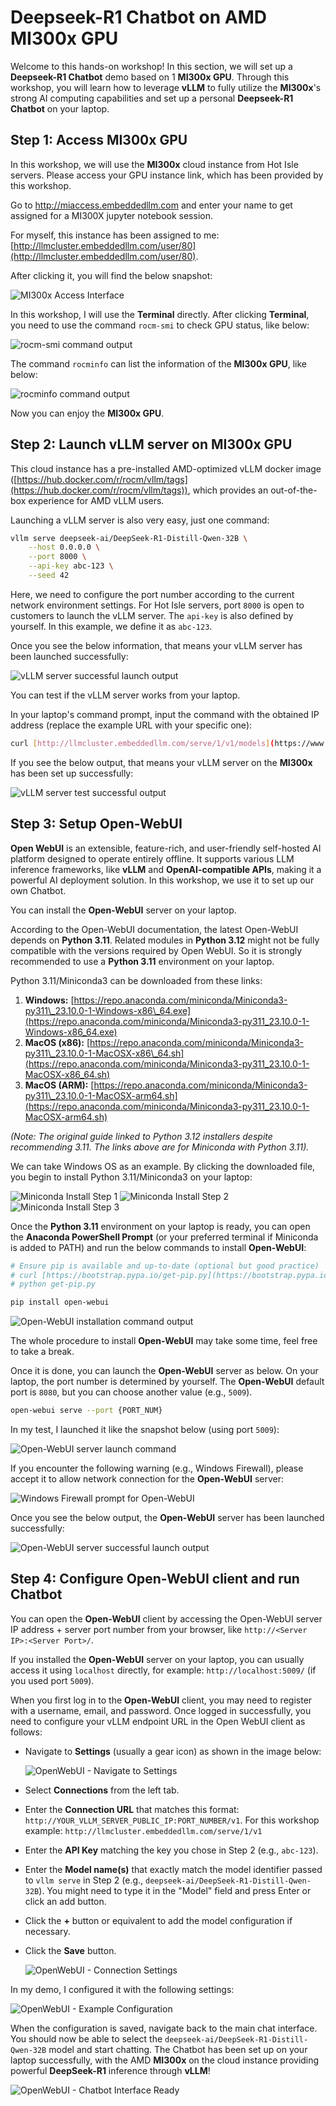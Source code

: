 # Deepseek-R1 Chatbot on AMD MI300x GPU

Welcome to this hands-on workshop! In this section, we will set up a **Deepseek-R1 Chatbot** demo based on 1 **MI300x GPU**. Through this workshop, you will learn how to leverage **vLLM** to fully utilize the **MI300x**'s strong AI computing capabilities and set up a personal **Deepseek-R1 Chatbot** on your laptop.

## Step 1: Access MI300x GPU

In this workshop, we will use the **MI300x** cloud instance from Hot Isle servers. Please access your GPU instance link, which has been provided by this workshop. 

Go to http://miaccess.embeddedllm.com and enter your name to get assigned for a MI300X jupyter notebook session.

For myself, this instance has been assigned to me: [http://llmcluster.embeddedllm.com/user/80](http://llmcluster.embeddedllm.com/user/80).

After clicking it, you will find the below snapshot:

![MI300x Access Interface](image/img1.png)

In this workshop, I will use the **Terminal** directly. After clicking **Terminal**, you need to use the command `rocm-smi` to check GPU status, like below:

![rocm-smi command output](image/img2.png)

The command `rocminfo` can list the information of the **MI300x GPU**, like below:

![rocminfo command output](image/img3.png)

Now you can enjoy the **MI300x GPU**.

## Step 2: Launch vLLM server on MI300x GPU

This cloud instance has a pre-installed AMD-optimized vLLM docker image ([https://hub.docker.com/r/rocm/vllm/tags](https://hub.docker.com/r/rocm/vllm/tags)), which provides an out-of-the-box experience for AMD vLLM users.

Launching a vLLM server is also very easy, just one command:

```bash
vllm serve deepseek-ai/DeepSeek-R1-Distill-Qwen-32B \
    --host 0.0.0.0 \
    --port 8000 \
    --api-key abc-123 \
    --seed 42
````

Here, we need to configure the port number according to the current network environment settings. For Hot Isle servers, port `8000` is open to customers to launch the vLLM server.
The `api-key` is also defined by yourself. In this example, we define it as `abc-123`. 

Once you see the below information, that means your vLLM server has been launched successfully:

![vLLM server successful launch output](image/img5.png)

You can test if the vLLM server works from your laptop.

In your laptop's command prompt, input the command with the obtained IP address (replace the example URL with your specific one):

```bash
curl [http://llmcluster.embeddedllm.com/serve/1/v1/models](https://www.google.com/search?q=http://llmcluster.embeddedllm.com/serve/1/v1/models) -H "Authorization: Bearer abc-123"
```

If you see the below output, that means your vLLM server on the **MI300x** has been set up successfully:

![vLLM server test successful output](image/img6.png)

## Step 3: Setup Open-WebUI

**Open WebUI** is an extensible, feature-rich, and user-friendly self-hosted AI platform designed to operate entirely offline. It supports various LLM inference frameworks, like **vLLM** and **OpenAI-compatible APIs**, making it a powerful AI deployment solution. In this workshop, we use it to set up our own Chatbot.

You can install the **Open-WebUI** server on your laptop.

According to the Open-WebUI documentation, the latest Open-WebUI depends on **Python 3.11**. Related modules in **Python 3.12** might not be fully compatible with the versions required by Open WebUI. So it is strongly recommended to use a **Python 3.11** environment on your laptop.

Python 3.11/Miniconda3 can be downloaded from these links:

1.  **Windows:** [https://repo.anaconda.com/miniconda/Miniconda3-py311\_23.10.0-1-Windows-x86\_64.exe](https://repo.anaconda.com/miniconda/Miniconda3-py311_23.10.0-1-Windows-x86_64.exe)
2.  **MacOS (x86):** [https://repo.anaconda.com/miniconda/Miniconda3-py311\_23.10.0-1-MacOSX-x86\_64.sh](https://repo.anaconda.com/miniconda/Miniconda3-py311_23.10.0-1-MacOSX-x86_64.sh)
3.  **MacOS (ARM):** [https://repo.anaconda.com/miniconda/Miniconda3-py311\_23.10.0-1-MacOSX-arm64.sh](https://repo.anaconda.com/miniconda/Miniconda3-py311_23.10.0-1-MacOSX-arm64.sh)

*(Note: The original guide linked to Python 3.12 installers despite recommending 3.11. The links above are for Miniconda with Python 3.11).*

We can take Windows OS as an example. By clicking the downloaded file, you begin to install Python 3.11/Miniconda3 on your laptop:

![Miniconda Install Step 1](image/img7.png)
![Miniconda Install Step 2](image/img8.png)
![Miniconda Install Step 3](image/img9.png)

Once the **Python 3.11** environment on your laptop is ready, you can open the **Anaconda PowerShell Prompt** (or your preferred terminal if Miniconda is added to PATH) and run the below commands to install **Open-WebUI**:

```bash
# Ensure pip is available and up-to-date (optional but good practice)
# curl [https://bootstrap.pypa.io/get-pip.py](https://bootstrap.pypa.io/get-pip.py) -o get-pip.py
# python get-pip.py

pip install open-webui
```

![Open-WebUI installation command output](image/img10.png)

The whole procedure to install **Open-WebUI** may take some time, feel free to take a break.

Once it is done, you can launch the **Open-WebUI** server as below. On your laptop, the port number is determined by yourself. The **Open-WebUI** default port is `8080`, but you can choose another value (e.g., `5009`).

```bash
open-webui serve --port {PORT_NUM}
```

In my test, I launched it like the snapshot below (using port `5009`):

![Open-WebUI server launch command](image/img11.png)

If you encounter the following warning (e.g., Windows Firewall), please accept it to allow network connection for the **Open-WebUI** server:

![Windows Firewall prompt for Open-WebUI](image/img12.png)

Once you see the below output, the **Open-WebUI** server has been launched successfully:

![Open-WebUI server successful launch output](image/img13.png)

## Step 4: Configure Open-WebUI client and run Chatbot

You can open the **Open-WebUI** client by accessing the Open-WebUI server IP address + server port number from your browser, like `http://<Server IP>:<Server Port>/`.

If you installed the **Open-WebUI** server on your laptop, you can usually access it using `localhost` directly, for example: `http://localhost:5009/` (if you used port `5009`).

When you first log in to the **Open-WebUI** client, you may need to register with a username, email, and password. Once logged in successfully, you need to configure your vLLM endpoint URL in the Open WebUI client as follows:

  * Navigate to **Settings** (usually a gear icon) as shown in the image below:

    ![OpenWebUI - Navigate to Settings](image/img14.png)

  * Select **Connections** from the left tab.

  * Enter the **Connection URL** that matches this format: `http://YOUR_VLLM_SERVER_PUBLIC_IP:PORT_NUMBER/v1`. For this workshop example: `http://llmcluster.embeddedllm.com/serve/1/v1`

  * Enter the **API Key** matching the key you chose in Step 2 (e.g., `abc-123`).

  * Enter the **Model name(s)** that exactly match the model identifier passed to `vllm serve` in Step 2 (e.g., `deepseek-ai/DeepSeek-R1-Distill-Qwen-32B`). You might need to type it in the "Model" field and press Enter or click an add button.

  * Click the **+** button or equivalent to add the model configuration if necessary.

  * Click the **Save** button.

    ![OpenWebUI - Connection Settings](image/img15.png)

In my demo, I configured it with the following settings:

![OpenWebUI - Example Configuration](image/img16.png)

When the configuration is saved, navigate back to the main chat interface. You should now be able to select the `deepseek-ai/DeepSeek-R1-Distill-Qwen-32B` model and start chatting. The Chatbot has been set up on your laptop successfully, with the AMD **MI300x** on the cloud instance providing powerful **DeepSeek-R1** inference through **vLLM**\!

![OpenWebUI - Chatbot Interface Ready](image/img17.png)
